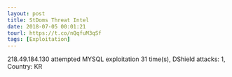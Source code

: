 ```yaml
---
layout: post
title: StDoms Threat Intel
date: 2018-07-05 00:01:21
tourl: https://t.co/nQqfuM3qSf
tags: [Exploitation]
---
```

218.49.184.130 attempted MYSQL exploitation 31 time(s), DShield attacks: 1, Country: KR